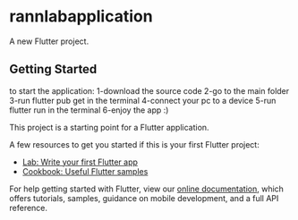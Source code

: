 # rannlabapplication

A new Flutter project.

## Getting Started

to start the application: 
1-download the source code 
2-go to the main folder 
3-run flutter pub get in the terminal 
4-connect your pc to a device
5-run flutter run in the terminal 
6-enjoy the app :) 

This project is a starting point for a Flutter application.

A few resources to get you started if this is your first Flutter project:

- [Lab: Write your first Flutter app](https://flutter.dev/docs/get-started/codelab)
- [Cookbook: Useful Flutter samples](https://flutter.dev/docs/cookbook)

For help getting started with Flutter, view our
[online documentation](https://flutter.dev/docs), which offers tutorials,
samples, guidance on mobile development, and a full API reference.
